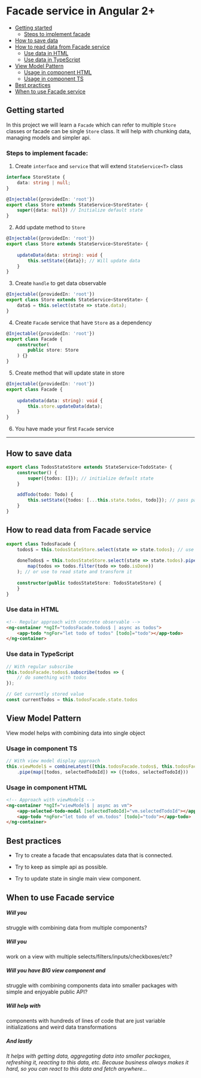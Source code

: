 # Facade service in Angular 2+

* [Getting started](#getting-started)
    - [Steps to implement facade](#steps-to-implement-facade)
* [How to save data](#how-to-save-data)
* [How to read data from Facade service](#how-to-read-data-from-facade-service)
    - [Use data in HTML](#use-data-in-html)
    - [Use data in TypeScript](#use-data-in-typescript)
* [View Model Pattern](#view-model-pattern)
    - [Usage in component HTML](#usage-in-component-html)
    - [Usage in component TS](#usage-in-component-ts)
* [Best practices](#best-practices)
* [When to use Facade service](#when-to-use-facade-service)

## Getting started
In this project we will learn a `Facade` which can refer to multiple `Store` classes or facade can be single `Store` class.
It will help with chunking data, managing models and simpler api.

### Steps to implement facade:
1. Create `interface` and `service` that will extend `StateService<T>` class
```typescript
interface StoreState {
    data: string | null;
}

@Injectable({providedIn: 'root'})
export class Store extends StateService<StoreState> {
    super({data: null}) // Initialize default state
}
```

2. Add update method to `Store`
```typescript
@Injectable({providedIn: 'root'})
export class Store extends StateService<StoreState> {
    
    updateData(data: string): void {
        this.setState({data}); // Will update data
    }
}
```

3. Create `handle` to get data observable
```typescript
@Injectable({providedIn: 'root'})
export class Store extends StateService<StoreState> {
    data$ = this.select(state => state.data);
}
```

4. Create `Facade` service that have `Store` as a dependency
```typescript
@Injectable({providedIn: 'root'})
export class Facade {
    constructor(
        public store: Store
    ) {}
}
```

5. Create method that will update state in store
```typescript
@Injectable({providedIn: 'root'})
export class Facade {
    
    updateData(data: string): void {
        this.store.updateData(data);
    }
}
```

6. You have made your first `Facade` service
***

## How to save data
```typescript
export class TodosStateStore extends StateService<TodoState> {
    constructor() {
        super({todos: []}); // initialize default state
    }

    addTodo(todo: Todo) {
        this.setState({todos: [...this.state.todos, todo]}); // pass partial state inside {}
    }
}
```

## How to read data from Facade service

```typescript
export class TodosFacade {
    todos$ = this.todosStateStore.select(state => state.todos); // use to read state
    
    doneTodos$ = this.todosStateStore.select(state => state.todos).pipe(
        map(todos => todos.filter(todo => todo.isDone))
    ); // or use to read state and transform it
    
    constructor(public todosStateStore: TodosStateStore) {
    }
}
```

### Use data in HTML
```html
<!-- Regular approach with concrete observable -->
<ng-container *ngIf="todosFacade.todos$ | async as todos">
    <app-todo *ngFor="let todo of todos" [todo]="todo"></app-todo>
</ng-container>
```

### Use data in TypeScript 
```typescript
// With regular subscribe
this.todosFacade.todos$.subscribe(todos => {
    // do something with todos
});

// Get currently stored value
const currentTodos = this.todosFacade.state.todos
```

## View Model Pattern
View model helps with combining data into single object

### Usage in component TS
```typescript
// With view model display approach
this.viewModel$ = combineLatest([this.todosFacade.todos$, this.todosFacade.selectedTodoId$])
    .pipe(map([todos, selectedTodoId]) => ({todos, selectedTodoId}))
```

### Usage in component HTML
```html
<!-- Approach with viewModel$ -->
<ng-container *ngIf="viewModel$ | async as vm">
    <app-selected-todo-modal [selectedTodoId]="vm.selectedTodoId"></app-selected-todo-modal>
    <app-todo *ngFor="let todo of vm.todos" [todo]="todo"></app-todo>
</ng-container>
```

## Best practices
* Try to create a facade that encapsulates data that is connected.

* Try to keep as simple api as possible.

* Try to update state in single main view component.


## When to use Facade service
##### Will you
struggle with combining data from multiple components?

##### Will you
work on a view with multiple selects/filters/inputs/checkboxes/etc?

##### Will you have BIG view component and
struggle with combining components data into smaller packages with simple and enjoyable public API?

##### Will help with
components with hundreds of lines of code that are just variable initializations and weird data transformations

##### And lastly
*It helps with getting data, aggregating data into smaller packages, refreshing it, reacting to this data, etc. Because business always makes it hard, so you can react to this data and fetch anywhere...*

